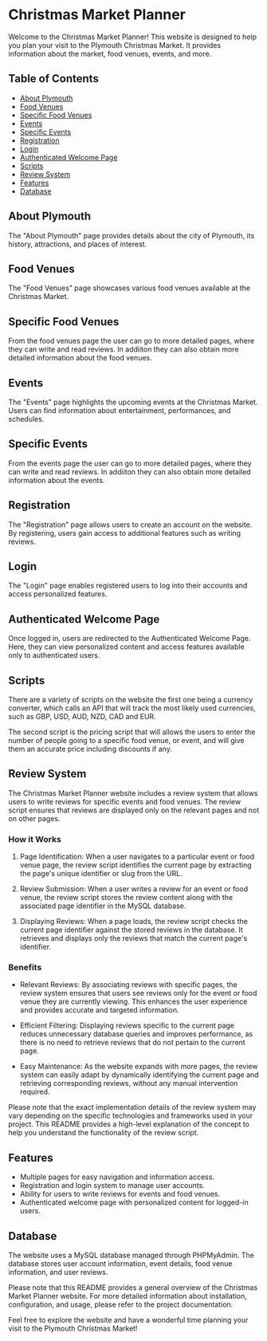 # Christmas Market Planner

Welcome to the Christmas Market Planner! This website is designed to help you plan your visit to the Plymouth Christmas Market. It provides information about the market, food venues, events, and more.

## Table of Contents
- [About Plymouth](#about-plymouth)
- [Food Venues](#food-venues)
- [Specific Food Venues](#specific-food-venues)
- [Events](#events)
- [Specific Events](#specific-events)
- [Registration](#registration)
- [Login](#login)
- [Authenticated Welcome Page](#authenticated-welcome-page)
- [Scripts](#scripts)
- [Review System](#review-system)
- [Features](#features)
- [Database](#database)

## About Plymouth
The "About Plymouth" page provides details about the city of Plymouth, its history, attractions, and places of interest.

## Food Venues
The "Food Venues" page showcases various food venues available at the Christmas Market. 

## Specific Food Venues
From the food venues page the user can go to more detailed pages, where they can write and read reviews. In addiiton they can also obtain more detailed information about the food venues. 

## Events
The "Events" page highlights the upcoming events at the Christmas Market. Users can find information about entertainment, performances, and schedules.

## Specific Events
From the events page the user can go to more detailed pages, where they can write and read reviews. In addiiton they can also obtain more detailed information about the events. 

## Registration
The "Registration" page allows users to create an account on the website. By registering, users gain access to additional features such as writing reviews.

## Login
The "Login" page enables registered users to log into their accounts and access personalized features.

## Authenticated Welcome Page
Once logged in, users are redirected to the Authenticated Welcome Page. Here, they can view personalized content and access features available only to authenticated users.

## Scripts
There are a variety of scripts on the website the first one being a currency converter, which calls an API that will track the most likely used currencies, such as GBP, USD, AUD, NZD, CAD and EUR. 

The second script is the pricing script that will allows the users to enter the number of people going to a specific food venue, or event, and will give them an accurate price including discounts if any. 

## Review System

The Christmas Market Planner website includes a review system that allows users to write reviews for specific events and food venues. The review script ensures that reviews are displayed only on the relevant pages and not on other pages.

### How it Works

1. Page Identification: When a user navigates to a particular event or food venue page, the review script identifies the current page by extracting the page's unique identifier or slug from the URL.

2. Review Submission: When a user writes a review for an event or food venue, the review script stores the review content along with the associated page identifier in the MySQL database.

3. Displaying Reviews: When a page loads, the review script checks the current page identifier against the stored reviews in the database. It retrieves and displays only the reviews that match the current page's identifier.

### Benefits

- Relevant Reviews: By associating reviews with specific pages, the review system ensures that users see reviews only for the event or food venue they are currently viewing. This enhances the user experience and provides accurate and targeted information.

- Efficient Filtering: Displaying reviews specific to the current page reduces unnecessary database queries and improves performance, as there is no need to retrieve reviews that do not pertain to the current page.

- Easy Maintenance: As the website expands with more pages, the review system can easily adapt by dynamically identifying the current page and retrieving corresponding reviews, without any manual intervention required.

Please note that the exact implementation details of the review system may vary depending on the specific technologies and frameworks used in your project. This README provides a high-level explanation of the concept to help you understand the functionality of the review script.

## Features
- Multiple pages for easy navigation and information access.
- Registration and login system to manage user accounts.
- Ability for users to write reviews for events and food venues.
- Authenticated welcome page with personalized content for logged-in users.

## Database
The website uses a MySQL database managed through PHPMyAdmin. The database stores user account information, event details, food venue information, and user reviews.

Please note that this README provides a general overview of the Christmas Market Planner website. For more detailed information about installation, configuration, and usage, please refer to the project documentation.

Feel free to explore the website and have a wonderful time planning your visit to the Plymouth Christmas Market!
